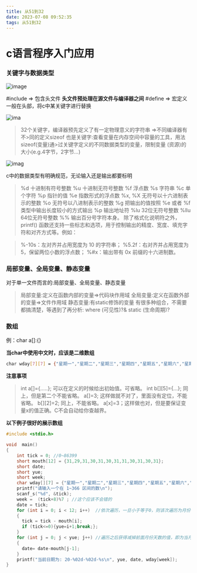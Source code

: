 ```yaml
---
title: 从51到32
date: 2023-07-08 09:52:35
tags: 从51到32
---
```


# c语言程序入门应用

### 关键字与数据类型
![image](/img/2023-07-08101610.png)

#include => 包含头文件
**头文件预处理在源文件与编译器之间**
#define => 宏定义
一般在头部，将c中某关键字进行替换


![ima](/img/20230708102636.jpg)
>32个关键字，编译器预先定义了有一定物理意义的字符串 =>不同编译器有不>同的定义sizeof 也是关键字:查看变量在内存空间中容量的工具，用法sizeof(变量)通>过关键字定义的不同数据类型的变量，限制变量 (资源)的大小(e.g.4字节，2字节...)

![imag](/img/2023-07-08102810.png)

c中的数据类型有明确规范，无论输入还是输出都要标明

>    %d 十进制有符号整数
>    %u 十进制无符号整数
>    %f 浮点数
>    %s 字符串
>    %c 单个字符
>    %p 指针的值
>    %e 指数形式的浮点数
>    %x, %X 无符号以十六进制表示的整数
>    %o 无符号以八进制表示的整数
>    %g 把输出的值按照 %e 或者 %f 类型中输出长度较小的方式输出
>    %p 输出地址符
>    %lu 32位无符号整数
>    %llu 64位无符号整数
>    %% 输出百分号字符本身。
>    除了格式化说明符之外，printf() 函数还支持一些标志和选项，用于控制输出的精度、宽度、填充字符和对齐方式等。例如：

>    %-10s：左对齐并占用宽度为 10 的字符串；
>    %5.2f：右对齐并占用宽度为 5，保留两位小数的浮点数；
>    %#x：输出带有 0x 前缀的十六进制数。


### 局部变量、全局变量、静态变量
对于单一文件而言的:局部变量、全局变量、静态变量
>局部变量:定义在函数内部的变量=>代码块作用域
>全局变量:定义在函数外部的变量=>文件作用域
>静态变量:有static修饰的变量
有很多种组合，不需要都搞清楚，等遇到了再分析: where (可见性)?& static (生命周期)?

### 数组

例：char a[]:{}

**当char中使用中文时，应该是二维数组**
```bash
char wday[7][7] = {"星期一","星期二","星期三","星期四","星期五","星期六","星期天"};
```

**注意事项**
>int a[]={.....}; 可以在定义的时候给出初始值。可省略。 int b[][5]={...}; 同上，但是第二个不能省略。 a[]=3; 这样做就不对了，里面没有定位，不能省略。 b[][2]=2; 同上，不能省略。 a[x]=3；这样做也对，但是要保证变量x的值正确。C不会自动给你查越界。


**以下例子很好的展示数组**
``` c
#include <stdio.h>

void  main()
{
    int tick = 0; //0~86399
    short mouth[12] = {31,29,31,30,31,30,31,31,30,31,30,31}; 
    short date; 
    short yue;
    short week; 
    char wday[][7] = {"星期一","星期二","星期三","星期四","星期五","星期六","星期天"};
    printf("请输入一个在 1~366 区间的数\n");
    scanf_s("%d", &tick); 
    week =  (tick+8)%7 ; //这个应该不会错的
    date = tick;
    for (int i = 0; i < 12; i++)  //依次遍历，一旦小于等于0，则该次遍历为月份
    {
      tick = tick - mouth[i];
      if (tick<=0){yue=i+1;break;};
    }
    for (int j = 0; j < yue; j++) //遍历之后获得减掉前面月份天数的值，即为当月日期
    {
      date= date-mouth[j-1];
    }
    printf("当前日期为: 20-%02d-%02d-%s\n", yue, date, wday[week]);  
}
```

